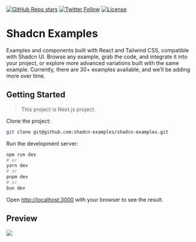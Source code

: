 <a href="https://github.com/shadcn-examples/shadcn-examples/stargazers"><img alt="GitHub Repo stars" src="https://img.shields.io/github/stars/shadcn-examples/shadcn-examples?style=for-the-badge"></a>
<a href="https://x.com/ShadcnExamples"><img alt="Twitter Follow" src="https://img.shields.io/twitter/follow/ShadcnExamples?style=for-the-badge&logo=x"></a>
<a href="https://github.com/shadcn-examples/shadcn-examples/blob/main/LICENCE.md"><img alt="License" src="https://img.shields.io/badge/License-MIT-yellow.svg?style=for-the-badge"></a>

# Shadcn Examples

Examples and components built with React and Tailwind CSS, compatible with Shadcn UI. Browse any example, grab the code, and integrate it into your project, or explore more advanced variations built with the same example. Currently, there are 30+ examples available, and we’ll be adding more over time.

## Getting Started

> This project is Next.js project.

Clone the project:

```bash
git clone git@github.com:shadcn-examples/shadcn-examples.git
```

Run the development server:

```bash
npm run dev
# or
yarn dev
# or
pnpm dev
# or
bun dev
```

Open [http://localhost:3000](http://localhost:3000) with your browser to see the result.

## Preview

[![](https://raw.githubusercontent.com/shadcn-examples/shadcn-examples/refs/heads/main/public/preview.png)](https://shadcnexamples.com/)
